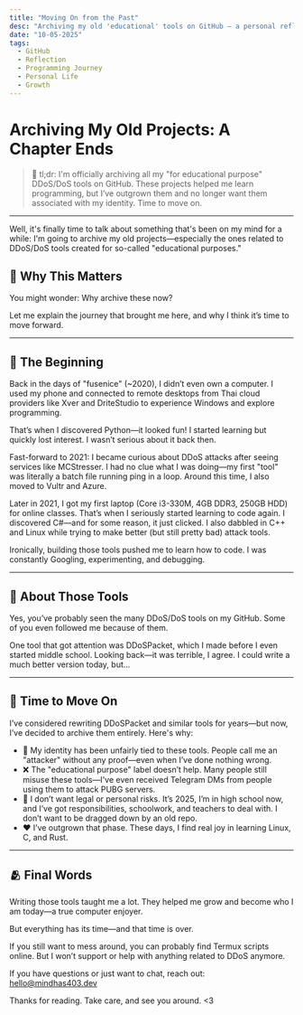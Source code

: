 ```yaml
---
title: "Moving On from the Past"
desc: "Archiving my old 'educational' tools on GitHub — a personal reflection on growth, learning, and letting go."
date: "10-05-2025"
tags:
  - GitHub
  - Reflection
  - Programming Journey
  - Personal Life
  - Growth
---
```


# Archiving My Old Projects: A Chapter Ends

> 📌 tl;dr: I'm officially archiving all my "for educational purpose" DDoS/DoS tools on GitHub. These projects helped me learn programming, but I’ve outgrown them and no longer want them associated with my identity. Time to move on.

---

Well, it's finally time to talk about something that's been on my mind for a while:
I'm going to archive my old projects—especially the ones related to DDoS/DoS tools created for so-called "educational purposes."

## 🧠 Why This Matters

You might wonder: Why archive these now?

Let me explain the journey that brought me here, and why I think it’s time to move forward.

---

## 📖 The Beginning

Back in the days of "fusenice" (~2020), I didn’t even own a computer. I used my phone and connected to remote desktops from Thai cloud providers like Xver and DriteStudio to experience Windows and explore programming.

That’s when I discovered Python—it looked fun! I started learning but quickly lost interest. I wasn’t serious about it back then.

Fast-forward to 2021: I became curious about DDoS attacks after seeing services like MCStresser. I had no clue what I was doing—my first "tool" was literally a batch file running ping in a loop. Around this time, I also moved to Vultr and Azure.

Later in 2021, I got my first laptop (Core i3-330M, 4GB DDR3, 250GB HDD) for online classes. That’s when I seriously started learning to code again. I discovered C#—and for some reason, it just clicked. I also dabbled in C++ and Linux while trying to make better (but still pretty bad) attack tools.

Ironically, building those tools pushed me to learn how to code. I was constantly Googling, experimenting, and debugging.

---

## 💬 About Those Tools

Yes, you’ve probably seen the many DDoS/DoS tools on my GitHub. Some of you even followed me because of them.

One tool that got attention was DDoSPacket, which I made before I even started middle school. Looking back—it was terrible, I agree. I could write a much better version today, but...

---

## 🧹 Time to Move On

I’ve considered rewriting DDoSPacket and similar tools for years—but now, I’ve decided to archive them entirely. Here's why:

- 🧨 My identity has been unfairly tied to these tools. People call me an "attacker" without any proof—even when I’ve done nothing wrong.
- ❌ The "educational purpose" label doesn’t help. Many people still misuse these tools—I've even received Telegram DMs from people using them to attack PUBG servers.
- 🚫 I don’t want legal or personal risks. It’s 2025, I’m in high school now, and I’ve got responsibilities, schoolwork, and teachers to deal with. I don’t want to be dragged down by an old repo.
- ❤️ I’ve outgrown that phase. These days, I find real joy in learning Linux, C, and Rust.

---

## 🫂 Final Words

Writing those tools taught me a lot. They helped me grow and become who I am today—a true computer enjoyer.

But everything has its time—and that time is over.

If you still want to mess around, you can probably find Termux scripts online. But I won’t support or help with anything related to DDoS anymore.

If you have questions or just want to chat, reach out: hello@mindhas403.dev

Thanks for reading. Take care, and see you around. <3
